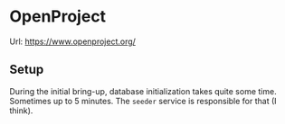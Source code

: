 # OpenProject

Url: https://www.openproject.org/

## Setup

During the initial bring-up, database initialization takes quite some time.
Sometimes up to 5 minutes.
The `seeder` service is responsible for that (I think).
